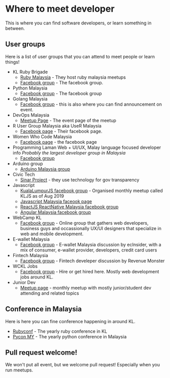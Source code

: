 # Where to meet developer

This is where you can find software developers, or learn something in between.

## User groups

Here is a list of user groups that you can attend to meet people or learn things!

* KL Ruby Brigade 
  * [Ruby Malaysia](https://www.meetup.com/ruby-malaysia/) - They host ruby malaysia meetups
  * [Facebook group](https://www.facebook.com/groups/klxrb/) - The facebook group.
* Python Malaysia
  * [Facebook group](https://www.facebook.com/groups/python.malaysia/) - The facebook group
* Golang Malaysia
  * [Facebook group](https://www.facebook.com/groups/mygolang/) - this is also where you can find announcement on event.
* DevOps Malaysia
  * [Meetup Page](https://www.meetup.com/DevOpsMalaysia/) - The event page of the meetup
* R User Group Malaysia aka UseR Malaysia
  * [Facebook page](https://www.facebook.com/groups/useRmalaysia/?ref=br_rs) - Their facebook page.
* Women Who Code Malaysia
  * [Facebook page](https://www.facebook.com/womenwhocodekl/?ref=br_rs) - the facebook page
* Programming Laman Web + UI/UX, Malay language focused developer info *Probably the largest developer group in Malaysia*
  * [Facebook group](https://www.facebook.com/groups/jomweb/)
* Arduino group
  * [Arduino Malaysia group](https://www.facebook.com/groups/arduinomalaysia/)
* Civic Tech
  * [Sinar Project](https://sinarproject.org) - they use technology for gov transparency
* Javascript
  * [KualaLumpurJS facebook group](https://www.facebook.com/groups/kualalumpurjs) - Organised monthly meetup called KLJS as of Aug 2019
  * [Javascript Malaysia faceook page](https://www.facebook.com/groups/javascript.my/)
  * [ReactJS ReactNative Malaysia facebook group](https://www.facebook.com/groups/766491493448337)
  * [Angular Malaysia facebook group](https://www.facebook.com/groups/959601730804414)
* WebCamp KL
  * [Facebook group](https://www.facebook.com/groups/webcamp/) - Online group that gathers web developers, business guys and occassionally UX/UI designers that specialize in web and mobile development.
* E-wallet Malaysia
  * [Facebook group](https://www.facebook.com/groups/ewalletmalaysia) - E-wallet Malaysia discussion by ecInsider, with a mix of consumer, e-wallet provider, developers, credit card users
* Fintech Malaysia
  * [Facebook group](https://www.facebook.com/groups/1952619934822050) - Fintech develeper discussion by Revenue Monster
* WCKL Jobs
  * [Facebook group](https://www.facebook.com/groups/wckljobs/) - Hire or get hired here. Mostly web development jobs around KL.
* Junior Dev 
  * [Meetup page](https://www.meetup.com/Junior-Developers-Malaysia/) - monthly meetup with mostly junior/student dev attending and related topics 

## Conference in Malaysia

Here is here you can fine conference happening in around KL.

* [Rubyconf](http://rubyconf.my/) - The yearly ruby conference in KL
* [Pycon MY](http://www.pycon.my/) - The yearly python conference in Malaysia

## Pull request welcome!

We won't put all event, but we welcome pull request! Especially when you run meetups. 
